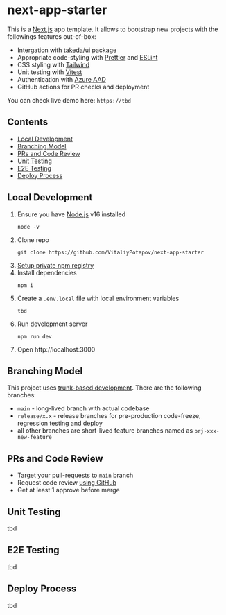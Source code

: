 # next-app-starter
This is a [Next.js](https://nextjs.org/) app template. It allows to bootstrap new projects with the followings features out-of-box:
  * Intergation with [takeda/ui](https://github.com/oneTakeda/takeda-exp-components) package
  * Appropriate code-styling with [Prettier](https://prettier.io/) and [ESLint](https://eslint.org/)
  * CSS styling with [Tailwind](https://tailwindcss.com/)
  * Unit testing with [Vitest](https://vitest.dev/)
  * Authentication with [Azure AAD](https://learn.microsoft.com/en-us/azure/active-directory/develop/msal-overview)
  * GitHub actions for PR checks and deployment

You can check live demo here: `https://tbd`

## Contents

<!-- toc -->

- [Local Development](#local-development)
- [Branching Model](#branching-model)
- [PRs and Code Review](#prs-and-code-review)
- [Unit Testing](#unit-testing)
- [E2E Testing](#e2e-testing)
- [Deploy Process](#deploy-process)

<!-- tocstop -->

## Local Development
1. Ensure you have [Node.js](https://nodejs.org/) v16 installed
   ```
   node -v
   ```
2. Clone repo
   ```
   git clone https://github.com/VitaliyPotapov/next-app-starter
   ```
3. [Setup private npm registry](https://onetakeda.atlassian.net/wiki/spaces/TWS/pages/3702325393/Setup+.npmrc+for+JFrog+private+registry)
4. Install dependencies
   ```
   npm i
   ```
5. Create a `.env.local` file with local environment variables
   ```
   tbd
   ```
6. Run development server
   ```
   npm run dev
   ```
7. Open http://localhost:3000

## Branching Model
This project uses [trunk-based development](https://trunkbaseddevelopment.com/). There are the following branches:
* `main` - long-lived branch with actual codebase
* `release/x.x` - release branches for pre-production code-freeze, regression testing and deploy
* all other branches are short-lived feature branches named as `prj-xxx-new-feature`

## PRs and Code Review
* Target your pull-requests to `main` branch
* Request code review [using GitHub](https://docs.github.com/en/pull-requests/collaborating-with-pull-requests/proposing-changes-to-your-work-with-pull-requests/requesting-a-pull-request-review)
* Get at least 1 approve before merge

## Unit Testing
tbd

## E2E Testing
tbd

## Deploy Process
tbd